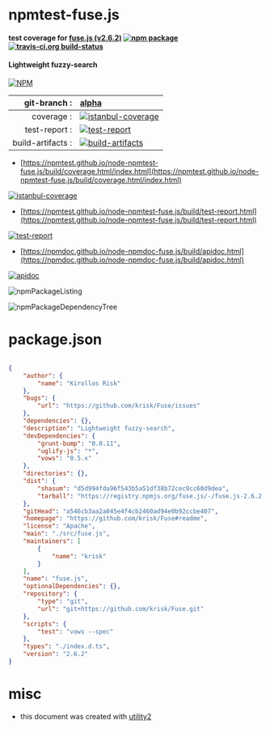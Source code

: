 # npmtest-fuse.js

#### test coverage for  [fuse.js (v2.6.2)](https://github.com/krisk/Fuse#readme)  [![npm package](https://img.shields.io/npm/v/npmtest-fuse.js.svg?style=flat-square)](https://www.npmjs.org/package/npmtest-fuse.js) [![travis-ci.org build-status](https://api.travis-ci.org/npmtest/node-npmtest-fuse.js.svg)](https://travis-ci.org/npmtest/node-npmtest-fuse.js)

#### Lightweight fuzzy-search

[![NPM](https://nodei.co/npm/fuse.js.png?downloads=true&downloadRank=true&stars=true)](https://www.npmjs.com/package/fuse.js)

| git-branch : | [alpha](https://github.com/npmtest/node-npmtest-fuse.js/tree/alpha)|
|--:|:--|
| coverage : | [![istanbul-coverage](https://npmtest.github.io/node-npmtest-fuse.js/build/coverage.badge.svg)](https://npmtest.github.io/node-npmtest-fuse.js/build/coverage.html/index.html)|
| test-report : | [![test-report](https://npmtest.github.io/node-npmtest-fuse.js/build/test-report.badge.svg)](https://npmtest.github.io/node-npmtest-fuse.js/build/test-report.html)|
| build-artifacts : | [![build-artifacts](https://npmtest.github.io/node-npmtest-fuse.js/glyphicons_144_folder_open.png)](https://github.com/npmtest/node-npmtest-fuse.js/tree/gh-pages/build)|

- [https://npmtest.github.io/node-npmtest-fuse.js/build/coverage.html/index.html](https://npmtest.github.io/node-npmtest-fuse.js/build/coverage.html/index.html)

[![istanbul-coverage](https://npmtest.github.io/node-npmtest-fuse.js/build/screenCapture.buildCi.browser.%252Ftmp%252Fbuild%252Fcoverage.lib.html.png)](https://npmtest.github.io/node-npmtest-fuse.js/build/coverage.html/index.html)

- [https://npmtest.github.io/node-npmtest-fuse.js/build/test-report.html](https://npmtest.github.io/node-npmtest-fuse.js/build/test-report.html)

[![test-report](https://npmtest.github.io/node-npmtest-fuse.js/build/screenCapture.buildCi.browser.%252Ftmp%252Fbuild%252Ftest-report.html.png)](https://npmtest.github.io/node-npmtest-fuse.js/build/test-report.html)

- [https://npmdoc.github.io/node-npmdoc-fuse.js/build/apidoc.html](https://npmdoc.github.io/node-npmdoc-fuse.js/build/apidoc.html)

[![apidoc](https://npmdoc.github.io/node-npmdoc-fuse.js/build/screenCapture.buildCi.browser.%252Ftmp%252Fbuild%252Fapidoc.html.png)](https://npmdoc.github.io/node-npmdoc-fuse.js/build/apidoc.html)

![npmPackageListing](https://npmtest.github.io/node-npmtest-fuse.js/build/screenCapture.npmPackageListing.svg)

![npmPackageDependencyTree](https://npmtest.github.io/node-npmtest-fuse.js/build/screenCapture.npmPackageDependencyTree.svg)



# package.json

```json

{
    "author": {
        "name": "Kirollos Risk"
    },
    "bugs": {
        "url": "https://github.com/krisk/Fuse/issues"
    },
    "dependencies": {},
    "description": "Lightweight fuzzy-search",
    "devDependencies": {
        "grunt-bump": "0.0.11",
        "uglify-js": "*",
        "vows": "0.5.x"
    },
    "directories": {},
    "dist": {
        "shasum": "d5d994fda96f543b5a51df38b72cec9cc60d9dea",
        "tarball": "https://registry.npmjs.org/fuse.js/-/fuse.js-2.6.2.tgz"
    },
    "gitHead": "a546cb3aa2a845e4f4cb2460ad94e0b92ccbe407",
    "homepage": "https://github.com/krisk/Fuse#readme",
    "license": "Apache",
    "main": "./src/fuse.js",
    "maintainers": [
        {
            "name": "krisk"
        }
    ],
    "name": "fuse.js",
    "optionalDependencies": {},
    "repository": {
        "type": "git",
        "url": "git+https://github.com/krisk/Fuse.git"
    },
    "scripts": {
        "test": "vows --spec"
    },
    "types": "./index.d.ts",
    "version": "2.6.2"
}
```



# misc
- this document was created with [utility2](https://github.com/kaizhu256/node-utility2)
